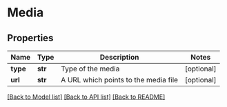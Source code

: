 # Media

## Properties
Name | Type | Description | Notes
------------ | ------------- | ------------- | -------------
**type** | **str** | Type of the media | [optional] 
**url** | **str** | A URL which points to the media file | [optional] 

[[Back to Model list]](../README.rst#documentation-for-models) [[Back to API list]](../README.rst#documentation-for-api-endpoints) [[Back to README]](../README.rst)


